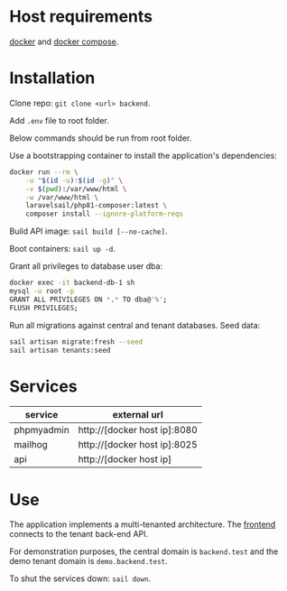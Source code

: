 # Host requirements

[docker](https://www.docker.com/) and [docker compose](https://docs.docker.com/compose/install/).

# Installation

Clone repo: `git clone <url> backend`.

Add `.env` file to root folder.

Below commands should be run from root folder.

Use a bootstrapping container to install the application's dependencies:
```bash
docker run --rm \
    -u "$(id -u):$(id -g)" \
    -v $(pwd):/var/www/html \
    -w /var/www/html \
    laravelsail/php81-composer:latest \
    composer install --ignore-platform-reqs
```

Build API image: `sail build [--no-cache]`.

Boot containers: `sail up -d`.

Grant all privileges to database user dba:

```bash
docker exec -it backend-db-1 sh
mysql -u root -p
GRANT ALL PRIVILEGES ON *.* TO dba@'%';
FLUSH PRIVILEGES;
```

Run all migrations against central and tenant databases. Seed data:

```bash
sail artisan migrate:fresh --seed
sail artisan tenants:seed
```

# Services

| service | external url |
|---|---|
| phpmyadmin | http://[docker host ip]:8080 |
| mailhog | http://[docker host ip]:8025 |
| api | http://[docker host ip] |

# Use

The application implements a multi-tenanted architecture. The [frontend](https://github.com/mathieu-tulpinck/ehb-ad) connects to the tenant back-end API. 

For demonstration purposes, the central domain is `backend.test` and the demo tenant domain is `demo.backend.test`.

To shut the services down: `sail down`.
